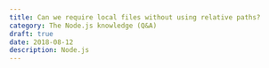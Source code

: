 ```yaml
---
title: Can we require local files without using relative paths?
category: The Node.js knowledge (Q&A)
draft: true
date: 2018-08-12
description: Node.js
---
```

